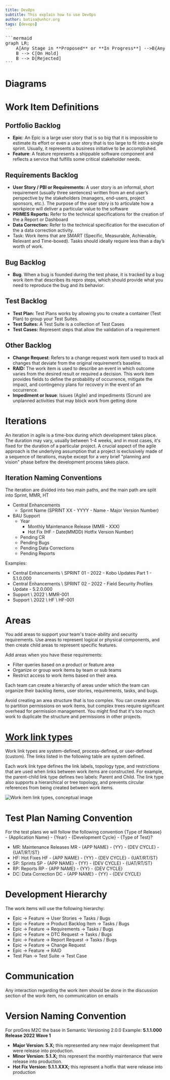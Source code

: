 ```yaml
---
title: DevOps
subtitle: This explain how to use DevOps
author: batisa@unhcr.org
tags: [devops]
---
```


<pre>
```mermaid
graph LR;
    A[Any Stage in **Proposed** or **In Progress**] -->B{Any Issue?}
    B --> C[On Hold]
    B --> D[Rejected] 
```
</pre>

# Diagrams

# Work Item Definitions

## Portfolio Backlog
- **Epic**: An Epic is a large user story that is so big that it is impossible to estimate its effort or even a user story that is too large to fit into a single sprint. Usually, it represents a business initiative to be accomplished.
- **Feature**: A feature represents a shippable software component and reflects a service that fulfills some critical stakeholder needs.
## Requirements Backlog
- **User Story / PBI or Requirements:** A user story is an informal, short requirement (usually three sentences) written from an end user’s perspective by the stakeholders (managers, end-users, project sponsors, etc.). The purpose of the user story is to articulate how a workpiece will deliver a particular value to the software
- **PRIMES Reports:** Refer to the technical specifications for the creation of the a Report or Dashboard
- **Data Correction:** Refer to the technical specification for the execution of the a data correction activity.
- Task: Work items that are SMART (Specific, Measurable, Achievable, Relevant and Time-boxed). Tasks should ideally require less than a day’s worth of work.
## Bug Backlog
- **Bug**. When a bug is founded during the test phase, it is tracked by a bug work item that describes its repro steps, which should provide what you need to reproduce the bug and its behavior.

## Test Backlog
- **Test Plan:** Test Plans works by allowing you to create a container (Test Plan) to group your Test Suites.
- **Test Suites:** A Test Suite is a collection of Test Cases
- **Test Cases:** Represent steps that allow the validation of a requirement 
## Other Backlog
- **Change Request**: Refers to a change request work item used to track all changes that deviate from the original requirement’s baseline.
- **RAID:** The work item is used to describe an event in which outcome varies from the desired result or required a decision. This work item provides fields to define the probability of occurrence, mitigate the impact, and contingency plans for recovery in the event of an occurrence.
- **Impediment or Issue**: Issues (Agile) and impediments (Scrum) are unplanned activities that may block work from getting done


# Iterations
An iteration in agile is a time-box during which development takes place. The duration may vary, usually between 1-4 weeks, and in most cases, it's fixed for the duration of a particular project. A crucial aspect of the agile approach is the underlying assumption that a project is exclusively made of a sequence of iterations, maybe except for a very brief "planning and vision" phase before the development process takes place.

## Iteration Naming Conventions
The iteration are divided into two main paths, and the main path are split into Sprint, MMR, HT
- Central Enhancements
  - Sprint Name (SPRINT XX - YYYY - Name - Major Version Number)
- BAU Support
   - Year
      - Monthly Maintenance Release (MMR - XXX)
      - Hot Fix (HF - Date(MMDD) Hotfix Version Number)
   - Pending CR
   - Pending Bugs
   - Pending Data Corrections
   - Pending Reports

Examples:
- Central Enhancements \ SPRINT 01 - 2022 - Kobo Updates Part 1 - 5.1.0.000
- Central Enhancements \ SPRINT 02 - 2022 - Field Security Profiles Update - 5.2.0.000
- Support \ 2022 \ MMR-001
- Support \ 2022 \ HF \ HF-001
# Areas
You add areas to support your team's trace-ability and security requirements. Use areas to represent logical or physical components, and then create child areas to represent specific features.

Add areas when you have these requirements:

- Filter queries based on a product or feature area
- Organize or group work items by team or sub teams
- Restrict access to work items based on their area.

Each team can create a hierarchy of areas under which the team can organize their backlog items, user stories, requirements, tasks, and bugs.

Avoid creating an area structure that is too complex. You can create areas to partition permissions on work items, but complex trees require significant overhead for permission management. You might find that it's too much work to duplicate the structure and permissions in other projects.

# [Work link types](https://docs.microsoft.com/en-us/azure/devops/boards/queries/link-work-items-support-traceability?view=azure-devops&tabs=browser)
Work link types are system-defined, process-defined, or user-defined (custom). The links listed in the following table are system defined.

Each work link type defines the link labels, topology type, and restrictions that are used when links between work items are constructed. For example, the parent-child link type defines two labels: Parent and Child. The link type also supports a hierarchical or tree topology, and prevents circular references from being created between work items.

<IMG  src="https://docs.microsoft.com/en-us/azure/devops/boards/queries/media/link-type-reference/linkscontrol-work-item-link-types.png?view=azure-devops"  alt="Work item link types, conceptual image"/>

# Test Plan Naming Convention
For the test plans we will follow the following convention
{Type of Release} - {Application Name} - {Year} - {Development Cycle} - {Type of Test}?

- MR: Maintenance Releases
MR - {APP NAME} - {YY} - {DEV CYCLE} - {UAT/RT/ST}
- HF: Hot Fixes
HF - {APP NAME} - {YY} - {DEV CYCLE} - {UAT/RT/ST}
- SP: Sprints
SP - {APP NAME} - {YY} - {DEV CYCLE} - {UAT/RT/ST}
- RP: Reports
RP - {APP NAME} - {YY} - {DEV CYCLE} 
- DC: Data Correction
DC - {APP NAME} - {YY} - {DEV CYCLE}



# Development Hierarchy 

The work items will use the following hierarchy:

- Epic -> Feature -> User Stories -> Tasks / Bugs 
- Epic -> Feature -> Product Backlog Item -> Tasks / Bugs 
- Epic -> Feature -> Requirements -> Tasks / Bugs 
- Epic -> Feature -> DTC Request -> Tasks / Bugs 
- Epic -> Feature -> Report Request -> Tasks / Bugs 
- Epic -> Feature -> Change Request
- Epic -> Feature -> RAID
- Test Plan -> Test Suite -> Test Case

# Communication
Any interaction regarding the work item should be done in the discussion section of the work item, no communication on emails

# Version Naming Convention

For proGres M2C the base in Semantic Versioning 2.0.0
Example: **5.1.1.000 Release 2022 Wave 1**

- **Major Version: 5.X;** this represented any new major development that were release into production.
- **Minor Version: 5.1.X;** this represent the monthly maintenance  that were release into production.
- **Hot Fix Version: 5.1.1.XXX;** this represent a hotfix that were release into production


